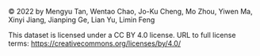 © 2022 by Mengyu Tan, Wentao Chao, Jo-Ku Cheng, Mo Zhou, Yiwen Ma, Xinyi Jiang, Jianping Ge, Lian Yu, Limin Feng

This dataset is licensed under a CC BY 4.0 license.
URL to full license terms: https://creativecommons.org/licenses/by/4.0/
